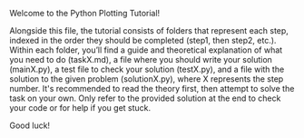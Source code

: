 Welcome to the Python Plotting Tutorial!

Alongside this file, the tutorial consists of folders that represent each step, indexed in the order they should be completed (step1, then step2, etc.). Within each folder, you’ll find a guide and theoretical explanation of what you need to do (taskX.md), a file where you should write your solution (mainX.py), a test file to check your solution (testX.py), and a file with the solution to the given problem (solutionX.py), where X represents the step number. It's recommended to read the theory first, then attempt to solve the task on your own. Only refer to the provided solution at the end to check your code or for help if you get stuck.

Good luck!